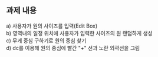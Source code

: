 ## 과제 내용
a) 사용자가 원의 사이즈를 입력(Edit Box)<br/>
b) 영역내의 일정 위치에 사용자가 입력한 사이즈의 원 랜덤하게 생성 <br/>
c) 무게 중심 구하기로 원의 중심 찾기<br/>
d) dc를 이용해 원의 중심에 빨간 "+" 선과 노란 외곽선을 그림
